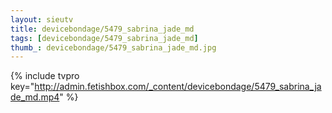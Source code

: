```yaml
--- 
layout: sieutv
title: devicebondage/5479_sabrina_jade_md
tags: [devicebondage/5479_sabrina_jade_md]
thumb_: devicebondage/5479_sabrina_jade_md.jpg
---
```

{% include tvpro key="http://admin.fetishbox.com/_content/devicebondage/5479_sabrina_jade_md.mp4" %} 
